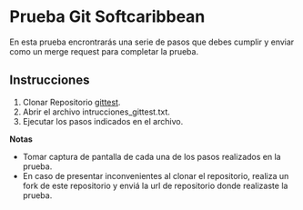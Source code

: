 # Prueba Git Softcaribbean

En esta prueba encrontrarás una serie de pasos que debes cumplir y enviar como un merge request para completar la prueba.

## Instrucciones

1. Clonar Repositorio [gittest](https://github.com/softcatest/gittest.git).
2. Abrir el archivo intrucciones_gittest.txt.
3. Ejecutar los pasos indicados en el archivo.

**Notas**

- Tomar captura de pantalla de cada una de los pasos realizados en la prueba.
- En caso de presentar inconvenientes al clonar el repositorio, realiza un fork de este repositorio y enviá la url de repositorio donde realizaste la prueba. 
